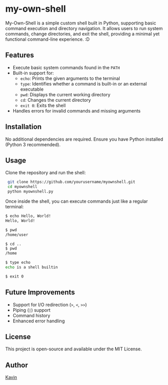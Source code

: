 # my-own-shell
My-Own-Shell is a simple custom shell built in Python, supporting basic command execution and directory navigation. It allows users to run system commands, change directories, and exit the shell, providing a minimal yet functional command-line experience. :D

## Features
- Execute basic system commands found in the `PATH`
- Built-in support for:
  - `echo`: Prints the given arguments to the terminal
  - `type`: Identifies whether a command is built-in or an external executable
  - `pwd`: Displays the current working directory
  - `cd`: Changes the current directory
  - `exit 0`: Exits the shell
- Handles errors for invalid commands and missing arguments

## Installation
No additional dependencies are required. Ensure you have Python installed (Python 3 recommended).

## Usage
Clone the repository and run the shell:
```sh
 git clone https://github.com/yourusername/myownshell.git
 cd myownshell
 python myownshell.py
```

Once inside the shell, you can execute commands just like a regular terminal:
```sh
$ echo Hello, World!
Hello, World!

$ pwd
/home/user

$ cd ..
$ pwd
/home

$ type echo
echo is a shell builtin

$ exit 0
```

## Future Improvements
- Support for I/O redirection (`>`, `<`, `>>`)
- Piping (`|`) support
- Command history
- Enhanced error handling

## License
This project is open-source and available under the MIT License.

## Author
[Kavin](https://github.com/itsmekaved)

